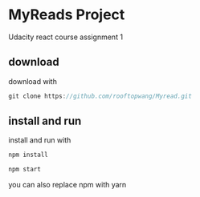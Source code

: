 # MyReads Project
Udacity react course assignment 1

## download
download with
```js
git clone https://github.com/rooftopwang/Myread.git
```

## install and run
install and run with

```js
npm install
```

```js
npm start
```

you can also replace npm with yarn
